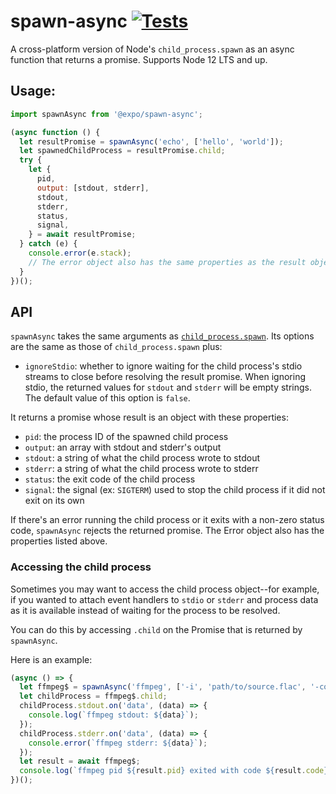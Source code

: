 # spawn-async [![Tests](https://github.com/expo/spawn-async/actions/workflows/main.yml/badge.svg)](https://github.com/expo/spawn-async/actions/workflows/main.yml)

A cross-platform version of Node's `child_process.spawn` as an async function that returns a
promise. Supports Node 12 LTS and up.

## Usage:

```js
import spawnAsync from '@expo/spawn-async';

(async function () {
  let resultPromise = spawnAsync('echo', ['hello', 'world']);
  let spawnedChildProcess = resultPromise.child;
  try {
    let {
      pid,
      output: [stdout, stderr],
      stdout,
      stderr,
      status,
      signal,
    } = await resultPromise;
  } catch (e) {
    console.error(e.stack);
    // The error object also has the same properties as the result object
  }
})();
```

## API

`spawnAsync` takes the same arguments as [
`child_process.spawn`](https://nodejs.org/api/child_process.html#child_process_child_process_spawn_command_args_options).
Its options are the same as those of `child_process.spawn` plus:

- `ignoreStdio`: whether to ignore waiting for the child process's stdio streams to close before
  resolving the result promise. When ignoring stdio, the returned values for `stdout` and `stderr`
  will be empty strings. The default value of this option is `false`.

It returns a promise whose result is an object with these properties:

- `pid`: the process ID of the spawned child process
- `output`: an array with stdout and stderr's output
- `stdout`: a string of what the child process wrote to stdout
- `stderr`: a string of what the child process wrote to stderr
- `status`: the exit code of the child process
- `signal`: the signal (ex: `SIGTERM`) used to stop the child process if it did not exit on its own

If there's an error running the child process or it exits with a non-zero status code, `spawnAsync`
rejects the returned promise. The Error object also has the properties listed above.

### Accessing the child process

Sometimes you may want to access the child process object--for example, if you wanted to attach
event handlers to `stdio` or `stderr` and process data as it is available instead of waiting for the
process to be resolved.

You can do this by accessing `.child` on the Promise that is returned by `spawnAsync`.

Here is an example:

```js
(async () => {
  let ffmpeg$ = spawnAsync('ffmpeg', ['-i', 'path/to/source.flac', '-codec:a', 'libmp3lame', '-b:a', '320k', '-ar', '44100', 'path/to/output.mp3']);
  let childProcess = ffmpeg$.child;
  childProcess.stdout.on('data', (data) => {
    console.log(`ffmpeg stdout: ${data}`);
  });
  childProcess.stderr.on('data', (data) => {
    console.error(`ffmpeg stderr: ${data}`);
  });
  let result = await ffmpeg$;
  console.log(`ffmpeg pid ${result.pid} exited with code ${result.code}`);
})();

```
